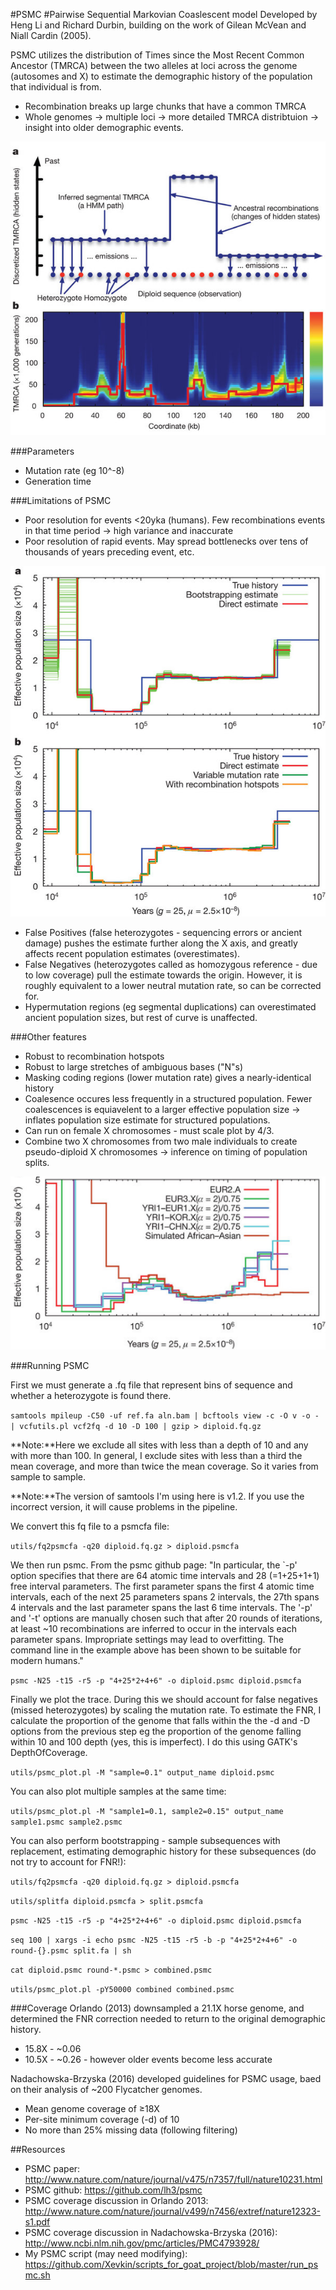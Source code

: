 #PSMC 
#Pairwise Sequential Markovian Coaslescent model
Developed by Heng Li and Richard Durbin, building on the work of Gilean McVean and Niall Cardin (2005).

PSMC utilizes the distribution of Times since the Most Recent Common Ancestor (TMRCA) between the two alleles at loci across the genome (autosomes and X) to estimate the demographic history of the population that individual is from. 
* Recombination breaks up large chunks that have a common TMRCA
* Whole genomes -> multiple loci -> more detailed TMRCA distribtuion -> insight into older demographic events. 

![PSMC image 1](https://github.com/Xevkin/Bioinfomatics-meeting-August-2016/blob/master/nature10231-f1.2.jpg)

###Parameters
* Mutation rate (eg 10^-8)
* Generation time

###Limitations of PSMC
* Poor resolution for events <20yka (humans). Few recombinations events in that time period -> high variance and inaccurate
* Poor resolution of rapid events. May spread bottlenecks over tens of thousands of years preceding event, etc.

![PSMC image 2](https://github.com/Xevkin/Bioinfomatics-meeting-August-2016/blob/master/nature10231-f2.2.jpg)

* False Positives (false heterozygotes - sequencing errors or ancient damage) pushes the estimate further along the X axis, and greatly affects recent population estimates (overestimates).
* False Negatives (heterozygotes called as homozygous reference - due to low coverage) pull the estimate towards the origin. However, it is roughly equivalent to a lower neutral mutation rate, so can be corrected for.
* Hypermutation regions (eg segmental duplications) can overestimated ancient population sizes, but rest of curve is unaffected.

###Other features
* Robust to recombination hotspots
* Robust to large stretches of ambiguous bases ("N"s)
* Masking coding regions (lower mutation rate) gives a nearly-identical history 
* Coalesence occures less frequently in a structured population. Fewer coalescences is equiavelent to a larger effective population size -> inflates population size estimate for structured populations.
* Can run on female X chromosomes - must scale plot by 4/3.
* Combine two X chromosomes from two male individuals to create pseudo-diploid X chromosomes -> inference on timing of population splits.

![PSMC image 3](https://github.com/Xevkin/Bioinfomatics-meeting-August-2016/blob/master/psmc.png)

###Running PSMC

First we must generate a .fq file that represent bins of sequence and whether a heterozygote is found there.

`samtools mpileup -C50 -uf ref.fa aln.bam | bcftools view -c -O v -o - | vcfutils.pl vcf2fq -d 10 -D 100 | gzip > diploid.fq.gz`

**Note:**Here we exclude all sites with less than a depth of 10 and any with more than 100. In general, I exclude sites with less than a third the mean coverage, and more than twice the mean coverage. So it varies from sample to sample.

**Note:**The version of samtools I'm using here is v1.2. If you use the incorrect version, it will cause problems in the pipeline.

We convert this fq file to a psmcfa file:

`utils/fq2psmcfa -q20 diploid.fq.gz > diploid.psmcfa`

We then run psmc. From the psmc github page: "In particular, the `-p' option specifies that there are 64 atomic time intervals and 28 (=1+25+1+1) free interval parameters. The first parameter spans the first 4 atomic time intervals, each of the next 25 parameters spans 2 intervals, the 27th spans 4 intervals and the last parameter spans the last 6 time intervals. The '-p' and '-t' options are manually chosen such that after 20 rounds of iterations, at least ~10 recombinations are inferred to occur in the intervals each parameter spans. Impropriate settings may lead to overfitting. The command line in the example above has been shown to be suitable for modern humans."

`psmc -N25 -t15 -r5 -p "4+25*2+4+6" -o diploid.psmc diploid.psmcfa`

Finally we plot the trace. During this we should account for false negatives (missed heterozygotes) by scaling the mutation rate. To estimate the FNR, I calculate the proportion of the genome that falls within the the -d and -D options from the previous step eg the proportion of the genome falling within 10 and 100 depth (yes, this is imperfect). I do this using GATK's DepthOfCoverage.

`utils/psmc_plot.pl -M "sample=0.1" output_name diploid.psmc`

You can also plot multiple samples at the same time:

`utils/psmc_plot.pl -M "sample1=0.1, sample2=0.15" output_name sample1.psmc sample2.psmc`

You can also perform bootstrapping - sample subsequences with replacement, estimating demographic history for these subsequences (do not try to account for FNR!):

`utils/fq2psmcfa -q20 diploid.fq.gz > diploid.psmcfa`

`utils/splitfa diploid.psmcfa > split.psmcfa`

`psmc -N25 -t15 -r5 -p "4+25*2+4+6" -o diploid.psmc diploid.psmcfa`

`seq 100 | xargs -i echo psmc -N25 -t15 -r5 -b -p "4+25*2+4+6" -o round-{}.psmc split.fa | sh`

`cat diploid.psmc round-*.psmc > combined.psmc`

`utils/psmc_plot.pl -pY50000 combined combined.psmc`

###Coverage
Orlando (2013) downsampled a 21.1X horse genome, and determined the FNR correction needed to return to the original demographic history.
* 15.8X - ~0.06
* 10.5X - ~0.26 - however older events become less accurate

Nadachowska-Brzyska (2016) developed guidelines for PSMC usage, baed on their analysis of ~200 Flycatcher genomes.

* Mean genome coverage of ≥18X
* Per-site minimum coverage (-d) of 10
* No more than 25% missing data (following filtering)


##Resources
* PSMC paper: http://www.nature.com/nature/journal/v475/n7357/full/nature10231.html
* PSMC github: https://github.com/lh3/psmc
* PSMC coverage discussion in Orlando 2013: http://www.nature.com/nature/journal/v499/n7456/extref/nature12323-s1.pdf
* PSMC coverage discussion in Nadachowska-Brzyska (2016): http://www.ncbi.nlm.nih.gov/pmc/articles/PMC4793928/
* My PSMC script (may need modifying): https://github.com/Xevkin/scripts_for_goat_project/blob/master/run_psmc.sh

